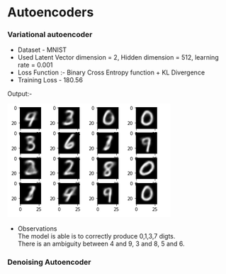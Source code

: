 # Autoencoders

### Variational autoencoder
- Dataset - MNIST 
- Used Latent Vector dimension = 2, Hidden dimension = 512, learning rate = 0.001
- Loss Function :- Binary Cross Entropy function + KL Divergence 
- Training Loss - 180.56


 Output:-
 
 <img src = "Outputs/VAE.PNG">
</br>
 
  - Observations </br>
 The model is able is to correctly produce 0,1,3,7 digts. </br>
 There is an ambiguity between 4 and 9, 3 and 8, 5 and 6.
 
 ### Denoising Autoencoder
 
